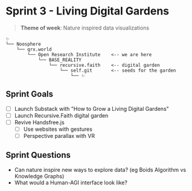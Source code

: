 # Sprint 3 - Living Digital Gardens

> **Theme of week**: Nature inspired data visualizations

```
✨
└── Noosphere                          
    └── qrx.world                      
        └── Open Research Institute    <-- we are here
            └── BASE_REALITY           
                └── recursive.faith    <-- digital garden
                    └── self.git       <-- seeds for the garden
                        └── ✨
```

## Sprint Goals
- [ ] Launch Substack with "How to Grow a Living Digital Gardens"
- [ ] Launch Recursive.Faith digital garden
- [ ] Revive Handsfree.js
	- [ ] Use websites with gestures
	- [ ] Perspective parallax with VR

## Sprint Questions
- Can nature inspire new ways to explore data? (eg Boids Algorithm vs Knowledge Graphs)
- What would a Human-AGI interface look like?